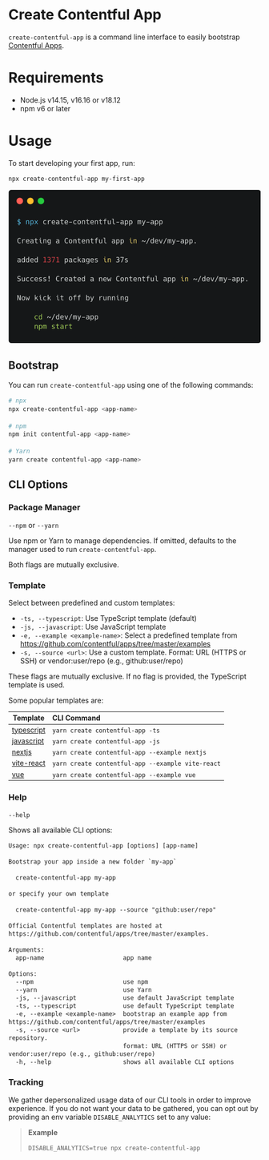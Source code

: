 <!-- Don't forget to also update the corresponding README.md of the create-contentful-app package -->

# Create Contentful App

`create-contentful-app` is a command line interface to easily bootstrap [Contentful Apps](https://www.contentful.com/developers/docs/extensibility/app-framework/).

# Requirements

- Node.js v14.15, v16.16 or v18.12
- npm v6 or later

# Usage

To start developing your first app, run:

```bash
npx create-contentful-app my-first-app
```

![Screenshot of `npx create-contentful-app my-app`](https://raw.githubusercontent.com/contentful/create-contentful-app/master/packages/contentful--create-contentful-app/docs/screenshot.png)

## Bootstrap

You can run `create-contentful-app` using one of the following commands:

```bash
# npx
npx create-contentful-app <app-name>

# npm
npm init contentful-app <app-name>

# Yarn
yarn create contentful-app <app-name>
```

## CLI Options

### Package Manager

`--npm` or `--yarn`

Use npm or Yarn to manage dependencies. If omitted, defaults to the manager used to run `create-contentful-app`.

Both flags are mutually exclusive.

### Template

Select between predefined and custom templates:

- `-ts, --typescript`: Use TypeScript template (default)
- `-js, --javascript`: Use JavaScript template
- `-e, --example <example-name>`: Select a predefined template from https://github.com/contentful/apps/tree/master/examples
- `-s, --source <url>`: Use a custom template. Format: URL (HTTPS or SSH) or vendor:user/repo (e.g., github:user/repo)

These flags are mutually exclusive. If no flag is provided, the TypeScript template is used.

Some popular templates are:

| Template                                                                                                     | CLI Command                                                                                                                          |
| ------------------------------------------------------------------------------------------------------------ | :----------------------------------------------------------------------------------------------------------------------------------- |
| [typescript](https://github.com/contentful/apps/tree/master/examples/typescript)                             | `yarn create contentful-app -ts`                                                                                                     |
| [javascript](https://github.com/contentful/apps/tree/master/examples/javascript)                             | `yarn create contentful-app -js`                                                                                                     |
| [nextjs](https://github.com/contentful/apps/tree/master/examples/nextjs)                                     | `yarn create contentful-app --example nextjs`                                                                                        |
| [vite-react](https://github.com/contentful/apps/tree/master/examples/vite-react)                             | `yarn create contentful-app --example vite-react`                                                                                    |
| [vue](https://github.com/contentful/apps/tree/master/examples/vue)                                           | `yarn create contentful-app --example vue`                                                                                    |


### Help

`--help`

Shows all available CLI options:

```
Usage: npx create-contentful-app [options] [app-name]

Bootstrap your app inside a new folder `my-app`

  create-contentful-app my-app

or specify your own template

  create-contentful-app my-app --source "github:user/repo"

Official Contentful templates are hosted at https://github.com/contentful/apps/tree/master/examples.

Arguments:
  app-name                      app name

Options:
  --npm                         use npm
  --yarn                        use Yarn
  -js, --javascript             use default JavaScript template
  -ts, --typescript             use default TypeScript template
  -e, --example <example-name>  bootstrap an example app from https://github.com/contentful/apps/tree/master/examples
  -s, --source <url>            provide a template by its source repository.
                                format: URL (HTTPS or SSH) or vendor:user/repo (e.g., github:user/repo)
  -h, --help                    shows all available CLI options
```

### Tracking

We gather depersonalized usage data of our CLI tools in order to improve experience. If you do not want your data to be gathered, you can opt out by providing an env variable `DISABLE_ANALYTICS` set to any value:

> **Example**
>
> ```
> DISABLE_ANALYTICS=true npx create-contentful-app
> ```
